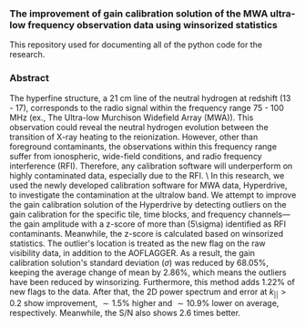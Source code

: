 ### The improvement of gain calibration solution of the MWA ultra-low frequency observation data using winsorized statistics

This repository used for documenting all of the python code for the research. 

### Abstract

The hyperfine structure, a 21 cm line of the neutral hydrogen at redshift (13 - 17), corresponds to the radio signal within the frequency range 75 - 100 MHz (ex., The Ultra-low Murchison Widefield Array (MWA)). This observation could reveal the neutral hydrogen evolution between the transition of X-ray heating to the reionization. However, other than foreground contaminants, the observations within this frequency range suffer from ionospheric, wide-field conditions, and radio frequency interference (RFI). Therefore, any calibration software will underperform on highly contaminated data, especially due to the RFI.  \\
In this research, we used the newly developed calibration software for MWA data, Hyperdrive, to investigate the contamination at the ultralow band. We attempt to improve the gain calibration solution of the Hyperdrive by detecting outliers on the gain calibration for the specific tile, time blocks, and frequency channels—the gain amplitude with a z-score of more than \(5\sigma\) identified as RFI contaminants. Meanwhile, the z-score is calculated based on winsorized statistics. The outlier's location is treated as the new flag on the raw visibility data, in addition to the AOFLAGGER. As a result, the gain calibration solution's standard deviation ($\sigma$) was reduced by $68.05\%$, keeping the average change of mean by $2.86\%$, which means the outliers have been reduced by winsorizing. Furthermore, this method adds $1.22\%$ of new flags to the data. After that, the 2D power spectrum and error at $k_{||} > 0.2$ show improvement, $\sim1.5\%$ higher and $\sim10.9\%$ lower on average, respectively. Meanwhile, the S/N also shows 2.6 times better. 
